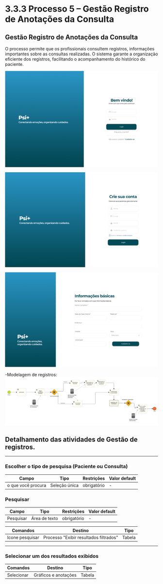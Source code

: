 # 3.3.3 Processo 5 – Gestão Registro de Anotações da Consulta

## Gestão Registro de Anotações da Consulta  

O processo permite que os profissionais consultem registros, informações importantes sobre as consultas realizadas. O sistema garante a organização eficiente dos registros, facilitando o acompanhamento do histórico do paciente.  


![Exemplo de um Modelo BPMN do PROCESSO 5](images/wireframe-1-Gestao-Registros-Consultas.png)

![Exemplo de um Modelo BPMN do PROCESSO 5](images/wireframe-2-Gestao-Registros-Consultas.png)

![Exemplo de um Modelo BPMN do PROCESSO 5](images/wireframe-3-Gestao-Registros-Consultas.png)


-Modelagem de registros:
![Exemplo de um Modelo BPMN do PROCESSO 4](images/bpmnGestaoRegistroConsultas.png)  



## Detalhamento das atividades de Gestão de registros. 

---

### **Escolher o tipo de pesquisa (Paciente ou Consulta)**  

| **Campo** | **Tipo** | **Restrições** | **Valor default** |
| --- | --- | --- | --- |
| o que você procura | Seleção única | obrigatório | - |

### **Pesquisar**  

| **Campo** | **Tipo** | **Restrições** | **Valor default** |
| --- | --- | --- | --- |
| Pesquisar | Área de texto | obrigatório | - |

| **Comandos** | **Destino** | **Tipo** |
| --- | --- | --- |
| Icone pesquisar | Processo "Exibir resultados filtrados" | Tabela |
---

### **Selecionar um dos resultados exibidos**  

| **Comandos** | **Destino** | **Tipo** |
| --- | --- | --- |
| Selecionar | Gráficos e anotações | Tabela |

